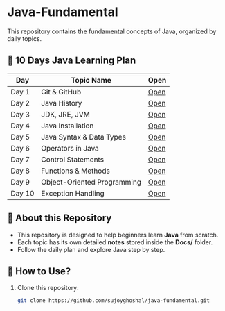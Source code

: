 # Java-Fundamental

This repository contains the fundamental concepts of Java, organized by daily topics.

## 📅 10 Days Java Learning Plan

| Day  | Topic Name         | Open |
|------|--------------------|------|
| Day 1 | Git & GitHub       | [Open](Docs/Git&Github.txt) |
| Day 2 | Java History       | [Open](Docs/Java_History.txt) |
| Day 3 | JDK, JRE, JVM      | [Open](Docs/JDK_JRE_JVM.txt) |
| Day 4 | Java Installation  | [Open](Docs/Java_Installation.txt) |
| Day 5 | Java Syntax & Data Types | [Open](Docs/Java_Syntax_DataTypes.txt) |
| Day 6 | Operators in Java  | [Open](Docs/Operators.txt) |
| Day 7 | Control Statements | [Open](Docs/Control_Statements.txt) |
| Day 8 | Functions & Methods | [Open](Docs/Functions_Methods.txt) |
| Day 9 | Object-Oriented Programming | [Open](Docs/OOP.txt) |
| Day 10 | Exception Handling | [Open](Docs/Exception_Handling.txt) |

## 📝 About this Repository
- This repository is designed to help beginners learn **Java** from scratch.
- Each topic has its own detailed **notes** stored inside the **Docs/** folder.
- Follow the daily plan and explore Java step by step.

## 🚀 How to Use?
1. Clone this repository:
   ```sh
   git clone https://github.com/sujoyghoshal/java-fundamental.git
